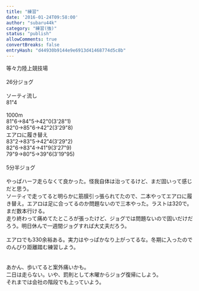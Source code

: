 ```yaml
---
title: "練習"
date: '2016-01-24T09:58:00'
author: "subaru44k"
category: "練習(強)"
status: "publish"
allowComments: true
convertBreaks: false
entryHash: "d44930b9144e9e6913d41468774d5c8b"
---
```

等々力陸上競技場<br>
<br>
26分ジョグ<br>
<br>
ソーティ流し<br>
81"4<br>
<br>
1000m<br>
81"6→84"5→42"0(3'28"1)<br>
82"0→85"6→42"2(3'29"8)<br>
エアロに履き替え<br>
83"2→83"5→42"4(3'29"2)<br>
82"6→83"4→41"9(3'27"9)<br>
79"9→80"5→39"6(3'19"95)<br>
<br>
5分半ジョグ<br>
<br>
やっぱハーフ走らなくて良かった。怪我自体は治ってるけど、まだ固いって感じだと思う。<br>
ソーティで走ってると明らかに筋膜引っ張られてたので、二本やってエアロに履き替え。エアロは足に合ってるのか問題ないので三本やった。ラストは320で。まだ数本行ける。<br>
走り終わって痛めてたところが張ったけど、ジョグでは問題ないので固いだけだろう。明日休んで一週間ジョグすれば大丈夫だろう。<br>
<br>
エアロでも330余裕ある。実力はやっぱかなり上がってるな。冬期に入ったのでのんびり距離踏む練習しよう。<br>
<br>
<br>
あかん、歩いてると案外痛いかも。<br>
二日は走らない。いや、罰則として木曜からジョグ復帰にしよう。<br>
それまでは会社の階段でも上っていよう。
